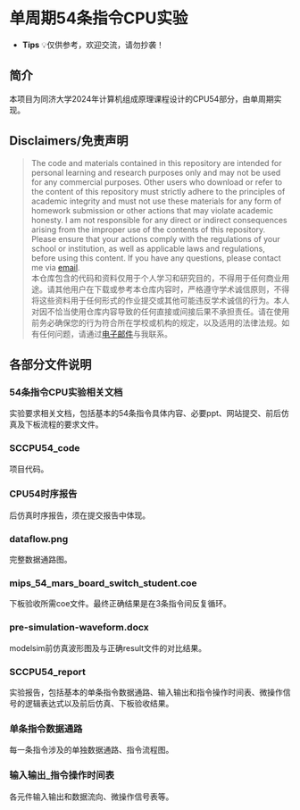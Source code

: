 # 单周期54条指令CPU实验
- **Tips** 💡仅供参考，欢迎交流，请勿抄袭！
## 简介
本项目为同济大学2024年计算机组成原理课程设计的CPU54部分，由单周期实现。
## Disclaimers/免责声明
> The code and materials contained in this repository are intended for personal learning and research purposes only and may not be used for any commercial purposes. Other users who download or refer to the content of this repository must strictly adhere to the principles of academic integrity and must not use these materials for any form of homework submission or other actions that may violate academic honesty. I am not responsible for any direct or indirect consequences arising from the improper use of the contents of this repository. Please ensure that your actions comply with the regulations of your school or institution, as well as applicable laws and regulations, before using this content. If you have any questions, please contact me via [email](mailto:cyx_yuxuan@outlook.com).  
> 本仓库包含的代码和资料仅用于个人学习和研究目的，不得用于任何商业用途。请其他用户在下载或参考本仓库内容时，严格遵守学术诚信原则，不得将这些资料用于任何形式的作业提交或其他可能违反学术诚信的行为。本人对因不恰当使用仓库内容导致的任何直接或间接后果不承担责任。请在使用前务必确保您的行为符合所在学校或机构的规定，以及适用的法律法规。如有任何问题，请通过[电子邮件](mailto:cyx_yuxuan@outlook.com)与我联系。
## 各部分文件说明
### 54条指令CPU实验相关文档
实验要求相关文档，包括基本的54条指令具体内容、必要ppt、网站提交、前后仿真及下板流程的要求文件。
### SCCPU54_code
项目代码。
### CPU54时序报告
后仿真时序报告，须在提交报告中体现。
### dataflow.png
完整数据通路图。
### mips_54_mars_board_switch_student.coe
下板验收所需coe文件。最终正确结果是在3条指令间反复循环。
### pre-simulation-waveform.docx
modelsim前仿真波形图及与正确result文件的对比结果。
### SCCPU54_report
实验报告，包括基本的单条指令数据通路、输入输出和指令操作时间表、微操作信号的逻辑表达式以及前后仿真、下板验收结果。
### 单条指令数据通路
每一条指令涉及的单独数据通路、指令流程图。
### 输入输出_指令操作时间表
各元件输入输出和数据流向、微操作信号表等。
